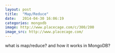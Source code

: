 ```yaml
---
layout: post
title:  "Map/Reduce"
date:   2014-04-30 16:06:19
categories: mongodb
image: http://www.placecage.com/c/300/200
image_src: http://www.placecage.com/
---
```


what is map/reduce?
and how it works in MongoDB?